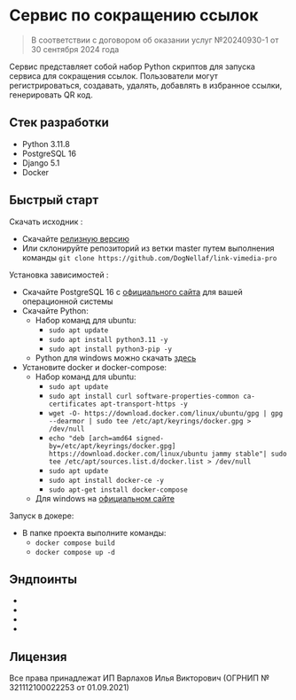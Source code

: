 # Сервис по сокращению ссылок
> В соответствии с договором об оказании услуг №20240930-1 от 30 сентября 2024 года

Сервис представляет собой набор Python скриптов для запуска сервиса для сокращения ссылок. Пользователи могут регистрироваться, создавать, удалять, добавлять в избранное ссылки, генерировать QR код.

## Стек разработки
* Python 3.11.8
* PostgreSQL 16
* Django 5.1
* Docker

## Быстрый старт

Скачать исходник :
* Скачайте [релизную версию](https://github.com/DogNellaf/link-vimedia-pro/releases)
* Или склонируйте репозиторий из ветки master путем выполнения команды `git clone https://github.com/DogNellaf/link-vimedia-pro`

Установка зависимостей :
* Скачайте PostgreSQL 16 с [официального сайта](https://www.postgresql.org/download/) для вашей операционной системы
* Скачайте Python:
    * Набор команд для ubuntu: 
       * `sudo apt update`
       * `sudo apt install python3.11 -y`
       * `sudo apt install python3-pip -y`
    * Python для windows можно скачать [здесь](https://www.python.org/downloads/release/python-3118/)
* Установите docker и docker-compose:
    * Набор команд для ubuntu: 
       * `sudo apt update`
       * `sudo apt install curl software-properties-common ca-certificates apt-transport-https -y`
       * `wget -O- https://download.docker.com/linux/ubuntu/gpg | gpg --dearmor | sudo tee /etc/apt/keyrings/docker.gpg > /dev/null`
       * `echo "deb [arch=amd64 signed-by=/etc/apt/keyrings/docker.gpg] https://download.docker.com/linux/ubuntu jammy stable"| sudo tee /etc/apt/sources.list.d/docker.list > /dev/null`
       * `sudo apt update`
       * `sudo apt install docker-ce -y`
       * `sudo apt-get install docker-compose`
    * Для windows на [официальном сайте](https://www.docker.com/products/docker-desktop/)

Запуск в докере:
* В папке проекта выполните команды:
    * `docker compose build`
    * `docker compose up -d`

## Эндпоинты

* 
* 
* 
* 

## Лицензия

Все права принадлежат ИП Варлахов Илья Викторович (ОГРНИП № 321112100022253 от 01.09.2021)
